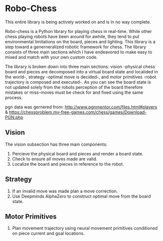 # Robo-Chess

This entire library is being actively worked on and is in no way complete.

Robo-chess is a Python library for playing chess in real-time. While other chess playing robots have been around for awhile, they tend to put environmental limitations on the board, pieces and lighting. This library is a step toward a generneralized robotic framework for chess. The library consists of three main sections which I have endeavored to make easy to mixed and match with your own custom code. 

The library is broken down into three main sections: vision -physical chess board and pieces are decomposed into a virtual board state and localided in the world-, strategy -optimal move is decided-, and motor primitives -robot trajectory is composed and executed-. As you can see the board state is not updated solely from the robots perception of the board therefore mistakes or miss-moves must be check for and fixed using the same process.

pgn data was gernered from:
http://www.pgnmentor.com/files.html#players &
https://chessproblem.my-free-games.com/chess/games/Download-PGN.php


## Vision
The vision subsection has three main components:
1. Percieve the physical board and pieces and render a board state.
2. Check to ensure all moves made are valid.
3. Localize the board and pieces in reference to the robot.

## Strategy
1. If an invalid move was made plan a move correction.
2. Use Deepminds AlphaZero to construct optimal move from the board state.

## Motor Primitives
1. Plan movement trajectory using neural movement primitives conditioned on piece current and goal locations.